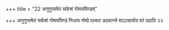 +++
title = "22 अनुगुप्तमेतं सकेशं गोमयपिण्डम्"

+++
अनुगुप्तमेतं सकेशं गोमयपिण्डं निधाय गोष्ठे पल्वल उदकान्ते वाऽऽचार्याय वरं ददाति २२
